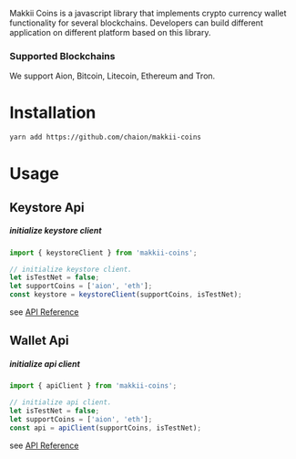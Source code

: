 Makkii Coins is a javascript library that implements crypto currency wallet functionality for several blockchains.
Developers can build different application on different platform based on this library.

### Supported Blockchains
We support Aion, Bitcoin, Litecoin, Ethereum and Tron.

# Installation
```bash
yarn add https://github.com/chaion/makkii-coins
```

# Usage
## Keystore Api
##### initialize keystore client
```javascript
import { keystoreClient } from 'makkii-coins';

// initialize keystore client.
let isTestNet = false;
let supportCoins = ['aion', 'eth'];
const keystore = keystoreClient(supportCoins, isTestNet);
```
see [API Reference](/docs/keysotre-client.md)

## Wallet Api
##### initialize api client
```javascript
import { apiClient } from 'makkii-coins';

// initialize api client.
let isTestNet = false;
let supportCoins = ['aion', 'eth'];
const api = apiClient(supportCoins, isTestNet);
```
see [API Reference](/docs/api-client.md)
